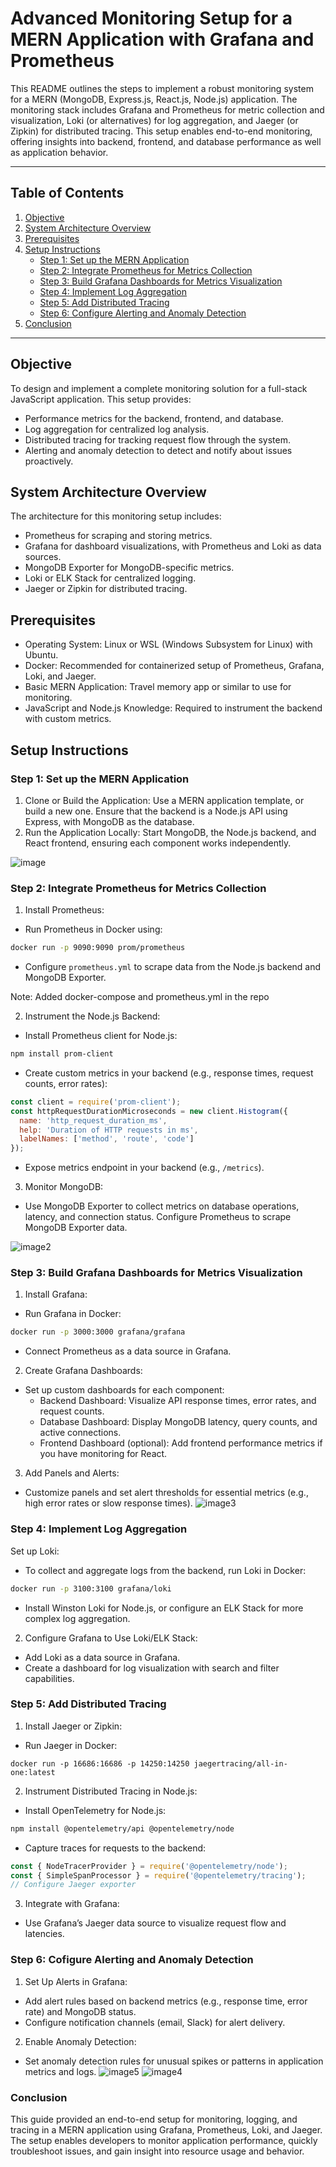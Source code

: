 # Advanced Monitoring Setup for a MERN Application with Grafana and Prometheus

This README outlines the steps to implement a robust monitoring system for a MERN (MongoDB, Express.js, React.js, Node.js) application. The monitoring stack includes Grafana and Prometheus for metric collection and visualization, Loki (or alternatives) for log aggregation, and Jaeger (or Zipkin) for distributed tracing. This setup enables end-to-end monitoring, offering insights into backend, frontend, and database performance as well as application behavior.

---

## Table of Contents
1. [Objective](#objective)
2. [System Architecture Overview](#system-architecture-overview)
3. [Prerequisites](#prerequisites)
4. [Setup Instructions](#setup-instructions)
    - [Step 1: Set up the MERN Application](#step-1-set-up-the-mern-application)
    - [Step 2: Integrate Prometheus for Metrics Collection](#step-2-integrate-prometheus-for-metrics-collection)
    - [Step 3: Build Grafana Dashboards for Metrics Visualization](#step-3-build-grafana-dashboards-for-metrics-visualization)
    - [Step 4: Implement Log Aggregation](#step-4-implement-log-aggregation)
    - [Step 5: Add Distributed Tracing](#step-5-add-distributed-tracing)
    - [Step 6: Configure Alerting and Anomaly Detection](#step-6-cofigure-alerting-and-anomaly-detection)
5. [Conclusion](#conclusion)

---
## Objective
To design and implement a complete monitoring solution for a full-stack JavaScript application. This setup provides:

- Performance metrics for the backend, frontend, and database.
- Log aggregation for centralized log analysis.
- Distributed tracing for tracking request flow through the system.
- Alerting and anomaly detection to detect and notify about issues proactively.

## System Architecture Overview
The architecture for this monitoring setup includes:

- Prometheus for scraping and storing metrics.
- Grafana for dashboard visualizations, with Prometheus and Loki as data sources.
- MongoDB Exporter for MongoDB-specific metrics.
- Loki or ELK Stack for centralized logging.
- Jaeger or Zipkin for distributed tracing.


## Prerequisites
- Operating System: Linux or WSL (Windows Subsystem for Linux) with Ubuntu.
- Docker: Recommended for containerized setup of Prometheus, Grafana, Loki, and Jaeger.
- Basic MERN Application: Travel memory app or similar to use for monitoring.
- JavaScript and Node.js Knowledge: Required to instrument the backend with  custom metrics.


## Setup Instructions
### Step 1: Set up the MERN Application
1. Clone or Build the Application: Use a MERN application template, or build a new one. Ensure that the backend is a Node.js API using Express, with MongoDB as the database.
2. Run the Application Locally: Start MongoDB, the Node.js backend, and React frontend, ensuring each component works independently.

![image](./images/image.png)

### Step 2: Integrate Prometheus for Metrics Collection
1. Install Prometheus:

- Run Prometheus in Docker using:
```bash
docker run -p 9090:9090 prom/prometheus
```
- Configure ```prometheus.yml``` to scrape data from the Node.js backend and MongoDB Exporter.

Note: Added docker-compose and prometheus.yml in the repo

2. Instrument the Node.js Backend:

- Install Prometheus client for Node.js:
```bash
npm install prom-client
```
- Create custom metrics in your backend (e.g., response times, request counts, error rates):
```javascript
const client = require('prom-client');
const httpRequestDurationMicroseconds = new client.Histogram({
  name: 'http_request_duration_ms',
  help: 'Duration of HTTP requests in ms',
  labelNames: ['method', 'route', 'code']
});
```
- Expose metrics endpoint in your backend (e.g., ```/metrics```).

3. Monitor MongoDB:

- Use MongoDB Exporter to collect metrics on database operations, latency, and connection status. Configure Prometheus to scrape MongoDB Exporter data.

![image2](./images/image2.png)


### Step 3: Build Grafana Dashboards for Metrics Visualization
1. Install Grafana:

- Run Grafana in Docker:
```bash
docker run -p 3000:3000 grafana/grafana
```
- Connect Prometheus as a data source in Grafana.
2. Create Grafana Dashboards:

- Set up custom dashboards for each component:
  - Backend Dashboard: Visualize API response times, error rates, and request counts.
  - Database Dashboard: Display MongoDB latency, query counts, and active connections.
  - Frontend Dashboard (optional): Add frontend performance metrics if you have monitoring for React.
3. Add Panels and Alerts:

- Customize panels and set alert thresholds for essential metrics (e.g., high error rates or slow response times).
![image3](./images/image3.png)

### Step 4: Implement Log Aggregation
Set up Loki:

- To collect and aggregate logs from the backend, run Loki in Docker:
```bash
docker run -p 3100:3100 grafana/loki
```
- Install Winston Loki for Node.js, or configure an ELK Stack for more complex log aggregation.
2. Configure Grafana to Use Loki/ELK Stack:

- Add Loki as a data source in Grafana.
- Create a dashboard for log visualization with search and filter capabilities.

### Step 5: Add Distributed Tracing
1. Install Jaeger or Zipkin:

- Run Jaeger in Docker:
```
docker run -p 16686:16686 -p 14250:14250 jaegertracing/all-in-one:latest
```
2. Instrument Distributed Tracing in Node.js:

- Install OpenTelemetry for Node.js:
```bash
npm install @opentelemetry/api @opentelemetry/node
```
- Capture traces for requests to the backend:
```javascript
const { NodeTracerProvider } = require('@opentelemetry/node');
const { SimpleSpanProcessor } = require('@opentelemetry/tracing');
// Configure Jaeger exporter
```
3. Integrate with Grafana:

- Use Grafana’s Jaeger data source to visualize request flow and latencies.

### Step 6: Cofigure Alerting and Anomaly Detection
1. Set Up Alerts in Grafana:

- Add alert rules based on backend metrics (e.g., response time, error rate) and MongoDB status.
- Configure notification channels (email, Slack) for alert delivery.
2. Enable Anomaly Detection:

- Set anomaly detection rules for unusual spikes or patterns in application metrics and logs.
![image5](./images/image5.png)
![image4](./images/image4.png)

### Conclusion
This guide provided an end-to-end setup for monitoring, logging, and tracing in a MERN application using Grafana, Prometheus, Loki, and Jaeger. The setup enables developers to monitor application performance, quickly troubleshoot issues, and gain insight into resource usage and behavior.